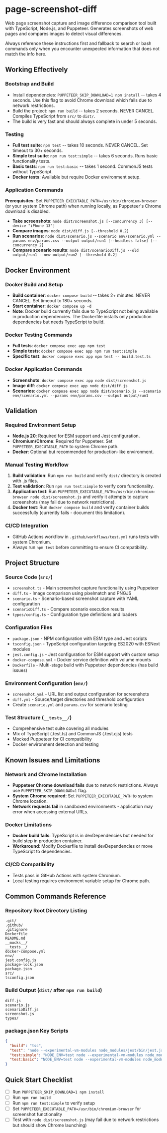 # page-screenshot-diff

Web page screenshot capture and image difference comparison tool built with TypeScript, Node.js, and Puppeteer. Generates screenshots of web pages and compares images to detect visual differences.

Always reference these instructions first and fallback to search or bash commands only when you encounter unexpected information that does not match the info here.

## Working Effectively

### Bootstrap and Build
- Install dependencies: `PUPPETEER_SKIP_DOWNLOAD=1 npm install` -- takes 4 seconds. Use this flag to avoid Chrome download which fails due to network restrictions.
- Build the project: `npm run build` -- takes 2 seconds. NEVER CANCEL. Compiles TypeScript from `src/` to `dist/`.
- The build is very fast and should always complete in under 5 seconds.

### Testing
- **Full test suite**: `npm test` -- takes 10 seconds. NEVER CANCEL. Set timeout to 30+ seconds.
- **Simple test suite**: `npm run test:simple` -- takes 6 seconds. Runs basic functionality tests.
- **Basic tests**: `npm run test:basic` -- takes 1 second. CommonJS tests without TypeScript.
- **Docker tests**: Available but require Docker environment setup.

### Application Commands
**Prerequisites**: Set `PUPPETEER_EXECUTABLE_PATH=/usr/bin/chromium-browser` (or your system Chrome path) when running locally, as Puppeteer's Chrome download is disabled.

- **Take screenshots**: `node dist/screenshot.js [--concurrency 3] [--device "iPhone 13"]`
- **Compare images**: `node dist/diff.js [--threshold 0.2]`
- **Run scenarios**: `node dist/scenario.js --scenario env/scenario.yml --params env/params.csv --output output/run1 [--headless false] [--concurrency 2]`
- **Compare scenario results**: `node dist/scenarioDiff.js --old output/run1 --new output/run2 [--threshold 0.2]`

## Docker Environment

### Docker Build and Setup
- **Build container**: `docker compose build` -- takes 2+ minutes. NEVER CANCEL. Set timeout to 180+ seconds.
- **Start container**: `docker compose up -d`
- **Note**: Docker build currently fails due to TypeScript not being available in production dependencies. The Dockerfile installs only production dependencies but needs TypeScript to build.

### Docker Testing Commands
- **Full tests**: `docker compose exec app npm test`
- **Simple tests**: `docker compose exec app npm run test:simple`
- **Specific test**: `docker compose exec app npm test -- build.test.ts`

### Docker Application Commands
- **Screenshots**: `docker compose exec app node dist/screenshot.js`
- **Image diff**: `docker compose exec app node dist/diff.js`
- **Scenarios**: `docker compose exec app node dist/scenario.js --scenario env/scenario.yml --params env/params.csv --output output/run1`

## Validation

### Required Environment Setup
- **Node.js 20**: Required for ESM support and Jest configuration.
- **Chromium/Chrome**: Required for Puppeteer. Set `PUPPETEER_EXECUTABLE_PATH` to system Chrome path.
- **Docker**: Optional but recommended for production-like environment.

### Manual Testing Workflow
1. **Build validation**: Run `npm run build` and verify `dist/` directory is created with .js files.
2. **Test validation**: Run `npm run test:simple` to verify core functionality.
3. **Application test**: Run `PUPPETEER_EXECUTABLE_PATH=/usr/bin/chromium-browser node dist/screenshot.js` and verify it attempts to capture screenshots (may fail due to network restrictions).
4. **Docker test**: Run `docker compose build` and verify container builds successfully (currently fails - document this limitation).

### CI/CD Integration
- GitHub Actions workflow in `.github/workflows/test.yml` runs tests with system Chromium.
- Always run `npm test` before committing to ensure CI compatibility.

## Project Structure

### Source Code (`src/`)
- `screenshot.ts` - Main screenshot capture functionality using Puppeteer
- `diff.ts` - Image comparison using pixelmatch and PNGJS
- `scenario.ts` - Scenario-based screenshot capture with YAML configuration
- `scenarioDiff.ts` - Compare scenario execution results
- `types/config.ts` - Configuration type definitions and loaders

### Configuration Files
- `package.json` - NPM configuration with ESM type and Jest scripts
- `tsconfig.json` - TypeScript configuration targeting ES2020 with ESNext modules
- `jest.config.js` - Jest configuration for ESM support with custom setup
- `docker-compose.yml` - Docker service definition with volume mounts
- `Dockerfile` - Multi-stage build with Puppeteer dependencies (has build issues)

### Environment Configuration (`env/`)
- `screenshot.yml` - URL list and output configuration for screenshots
- `diff.yml` - Source/target directories and threshold configuration
- Create `scenario.yml` and `params.csv` for scenario testing

### Test Structure (`__tests__/`)
- Comprehensive test suite covering all modules
- Mix of TypeScript (.test.ts) and CommonJS (.test.cjs) tests
- Mocked Puppeteer for CI compatibility
- Docker environment detection and testing

## Known Issues and Limitations

### Network and Chrome Installation
- **Puppeteer Chrome download fails** due to network restrictions. Always use `PUPPETEER_SKIP_DOWNLOAD=1` flag.
- **System Chrome required**: Set `PUPPETEER_EXECUTABLE_PATH` to system Chrome location.
- **Network requests fail** in sandboxed environments - application may error when accessing external URLs.

### Docker Limitations
- **Docker build fails**: TypeScript is in devDependencies but needed for build step in production container.
- **Workaround**: Modify Dockerfile to install devDependencies or move TypeScript to dependencies.

### CI/CD Compatibility
- Tests pass in GitHub Actions with system Chromium.
- Local testing requires environment variable setup for Chrome path.

## Common Commands Reference

### Repository Root Directory Listing
```
.git/
.github/
.gitignore
Dockerfile
README.md
__mocks__/
__tests__/
docker-compose.yml
env/
jest.config.js
package-lock.json
package.json
src/
tsconfig.json
```

### Build Output (`dist/` after `npm run build`)
```
diff.js
scenario.js
scenarioDiff.js
screenshot.js
types/
```

### package.json Key Scripts
```json
{
  "build": "tsc",
  "test": "node --experimental-vm-modules node_modules/jest/bin/jest.js",
  "test:simple": "NODE_ENV=test node --experimental-vm-modules node_modules/jest/bin/jest.js simple.test.ts exports.test.ts functional.test.ts build.test.ts",
  "test:basic": "NODE_ENV=test node --experimental-vm-modules node_modules/jest/bin/jest.js basic.test.cjs docker.test.cjs"
}
```

## Quick Start Checklist
- [ ] Run `PUPPETEER_SKIP_DOWNLOAD=1 npm install`
- [ ] Run `npm run build`
- [ ] Run `npm run test:simple` to verify setup
- [ ] Set `PUPPETEER_EXECUTABLE_PATH=/usr/bin/chromium-browser` for screenshot functionality
- [ ] Test with `node dist/screenshot.js` (may fail due to network restrictions but should show Chrome launching)